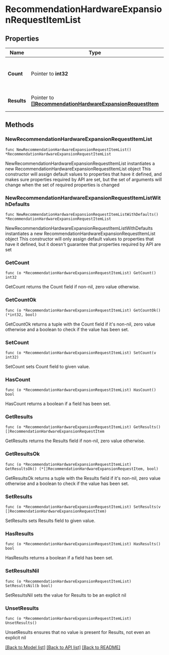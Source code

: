 # RecommendationHardwareExpansionRequestItemList

## Properties

Name | Type | Description | Notes
------------ | ------------- | ------------- | -------------
**Count** | Pointer to **int32** | The total number of &#39;recommendation.HardwareExpansionRequestItem&#39; resources matching the request, accross all pages. The &#39;Count&#39; attribute is included when the HTTP GET request includes the &#39;$inlinecount&#39; parameter. | [optional] 
**Results** | Pointer to [**[]RecommendationHardwareExpansionRequestItem**](RecommendationHardwareExpansionRequestItem.md) | The array of &#39;recommendation.HardwareExpansionRequestItem&#39; resources matching the request. | [optional] 

## Methods

### NewRecommendationHardwareExpansionRequestItemList

`func NewRecommendationHardwareExpansionRequestItemList() *RecommendationHardwareExpansionRequestItemList`

NewRecommendationHardwareExpansionRequestItemList instantiates a new RecommendationHardwareExpansionRequestItemList object
This constructor will assign default values to properties that have it defined,
and makes sure properties required by API are set, but the set of arguments
will change when the set of required properties is changed

### NewRecommendationHardwareExpansionRequestItemListWithDefaults

`func NewRecommendationHardwareExpansionRequestItemListWithDefaults() *RecommendationHardwareExpansionRequestItemList`

NewRecommendationHardwareExpansionRequestItemListWithDefaults instantiates a new RecommendationHardwareExpansionRequestItemList object
This constructor will only assign default values to properties that have it defined,
but it doesn't guarantee that properties required by API are set

### GetCount

`func (o *RecommendationHardwareExpansionRequestItemList) GetCount() int32`

GetCount returns the Count field if non-nil, zero value otherwise.

### GetCountOk

`func (o *RecommendationHardwareExpansionRequestItemList) GetCountOk() (*int32, bool)`

GetCountOk returns a tuple with the Count field if it's non-nil, zero value otherwise
and a boolean to check if the value has been set.

### SetCount

`func (o *RecommendationHardwareExpansionRequestItemList) SetCount(v int32)`

SetCount sets Count field to given value.

### HasCount

`func (o *RecommendationHardwareExpansionRequestItemList) HasCount() bool`

HasCount returns a boolean if a field has been set.

### GetResults

`func (o *RecommendationHardwareExpansionRequestItemList) GetResults() []RecommendationHardwareExpansionRequestItem`

GetResults returns the Results field if non-nil, zero value otherwise.

### GetResultsOk

`func (o *RecommendationHardwareExpansionRequestItemList) GetResultsOk() (*[]RecommendationHardwareExpansionRequestItem, bool)`

GetResultsOk returns a tuple with the Results field if it's non-nil, zero value otherwise
and a boolean to check if the value has been set.

### SetResults

`func (o *RecommendationHardwareExpansionRequestItemList) SetResults(v []RecommendationHardwareExpansionRequestItem)`

SetResults sets Results field to given value.

### HasResults

`func (o *RecommendationHardwareExpansionRequestItemList) HasResults() bool`

HasResults returns a boolean if a field has been set.

### SetResultsNil

`func (o *RecommendationHardwareExpansionRequestItemList) SetResultsNil(b bool)`

 SetResultsNil sets the value for Results to be an explicit nil

### UnsetResults
`func (o *RecommendationHardwareExpansionRequestItemList) UnsetResults()`

UnsetResults ensures that no value is present for Results, not even an explicit nil

[[Back to Model list]](../README.md#documentation-for-models) [[Back to API list]](../README.md#documentation-for-api-endpoints) [[Back to README]](../README.md)


